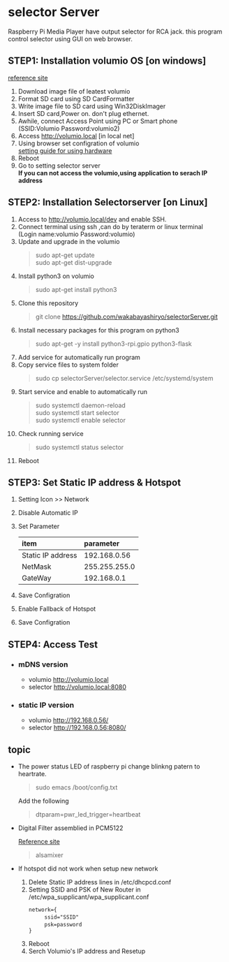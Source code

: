 # selector Server

Raspberry Pi Media Player have output selector for RCA jack.
this program control selector using GUI on web browser.
## STEP1: Installation volumio OS [on windows]
[reference site](https://itdecoboconikki.com/2017/02/10/2017volumio-2041install/)
1. Download image file of leatest volumio   
2. Format SD card using SD CardFormatter    
3. Write image file to SD card using Win32DiskImager   
4. Insert SD card,Power on. don't plug ethernet.   
5. Awhile, connect Access Point using PC or Smart phone    
 (SSID:Volumio Password:volumio2)
6. Access http://volumio.local [in local net]
7. Using browser set configration of volumio   
[setting guide for using hardware](http://www.raspberrypiwiki.com/index.php/File:RPI-HIFI-DAC-manual-en.pdf)
8. Reboot   
9. Go to setting selector server    
**If you can not access the volumio,using application to serach IP address**

## STEP2: Installation Selectorserver [on Linux]
1. Access to http://volumio.local/dev and enable SSH.
1. Connect terminal using ssh ,can do by teraterm or linux terminal   
(Login name:volumio Password:volumio)
2. Update and upgrade in the volumio   
    > sudo apt-get update   
    > sudo apt-get dist-upgrade   
3. Install python3 on volumio   
    > sudo apt-get install python3   
2. Clone this repository 
    > git clone https://github.com/wakabayashiryo/selectorServer.git
3. Install necessary packages for this program on python3
    > sudo apt-get -y install python3-rpi.gpio python3-flask   
4. Add service for automatically run program
5. Copy service files to system folder
    > sudo cp selectorServer/selector.service /etc/systemd/system
6. Start service and enable to automatically run
    > sudo systemctl daemon-reload   
    > sudo systemctl start selector   
    > sudo systemctl enable selector   
7. Check running service
    > sudo systemctl status selector
8. Reboot

## STEP3: Set Static IP address & Hotspot
1. Setting Icon  >> Network
2. Disable Automatic IP
3. Set Parameter   

    |item|parameter|   
    |:--|:--|   
    |Static IP address|192.168.0.56|    
    |NetMask|255.255.255.0|   
    |GateWay|192.168.0.1|    
    
4. Save Configration
5. Enable Fallback of Hotspot
4. Save Configration

## STEP4: Access Test
- ### mDNS version
    - volumio http://volumio.local   
    - selector http://volumio.local:8080

- ### static IP version

    - volumio http://192.168.0.56/   
    - selector http://192.168.0.56:8080/   
   
## topic
- The power status LED of raspberry pi change blinkng patern to heartrate.

    > sudo emacs /boot/config.txt 

    Add the following   

    > dtparam=pwr_led_trigger=heartbeat
    
- Digital Filter assemblied in PCM5122

    [Reference site](https://www.phileweb.com/review/article/201812/04/3283.html)

    > alsamixer
-  If hotspot did not work when setup new network    
    1. Delete Static IP address lines in /etc/dhcpcd.conf
    1. Setting SSID and PSK of New Router in /etc/wpa_supplicant/wpa_supplicant.conf   
        ~~~
        network={
        　　　ssid="SSID"
        　　　psk=password
        }    
        ~~~
    1. Reboot
    1. Serch Volumio's IP address and Resetup
